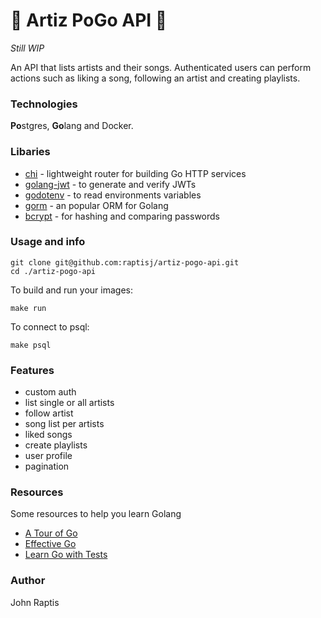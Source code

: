 # 🎹 Artiz PoGo API 🥁

_Still WIP_

An API that lists artists and their songs. Authenticated users can perform actions such as liking a song, following an artist and creating playlists.

### Technologies
**Po**stgres, **Go**lang and Docker.

### Libaries
- [chi](https://github.com/go-chi/chi/tree/master) - lightweight router for building Go HTTP services
- [golang-jwt](https://github.com/golang-jwt/jwt?tab=readme-ov-file) - to generate and verify JWTs
- [godotenv](https://github.com/joho/godotenv) - to read environments variables
- [gorm](https://github.com/go-gorm/gorm) - an popular ORM for Golang
- [bcrypt](https://pkg.go.dev/golang.org/x/crypto/bcrypt) - for hashing and comparing passwords


### Usage and info

```
git clone git@github.com:raptisj/artiz-pogo-api.git
cd ./artiz-pogo-api
```

To build and run your images: 
```
make run
```

To connect to psql: 
```
make psql
```



### Features

- custom auth
- list single or all artists
- follow artist
- song list per artists
- liked songs
- create playlists
- user profile
- pagination

### Resources
Some resources to help you learn Golang
- [A Tour of Go](https://go.dev/tour/basics/1)
- [Effective Go](https://go.dev/doc/effective_go)
- [Learn Go with Tests](https://quii.gitbook.io/learn-go-with-tests)

### Author
John Raptis